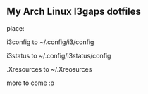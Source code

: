 ## My Arch Linux I3gaps dotfiles

place:

i3config to ~/.config/i3/config

i3status to ~/.config/i3status/config

.Xresources to ~/.Xreosurces


more to come :p
